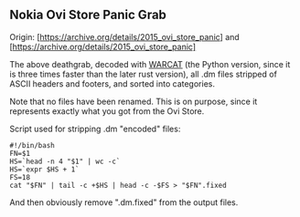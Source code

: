 ## Nokia Ovi Store Panic Grab
Origin: [https://archive.org/details/2015_ovi_store_panic] and [https://archive.org/details/2015_ovi_store_panic]

The above deathgrab, decoded with [WARCAT](https://github.com/chfoo/warcat) (the Python version, since it is three times faster than the later rust version), all .dm files stripped of ASCII headers and footers, and sorted into categories.

Note that no files have been renamed. This is on purpose, since it represents exactly what you got from the Ovi Store.

Script used for stripping .dm "encoded" files:
```
#!/bin/bash
FN=$1
HS=`head -n 4 "$1" | wc -c`
HS=`expr $HS + 1`
FS=18
cat "$FN" | tail -c +$HS | head -c -$FS > "$FN".fixed
```
And then obviously remove ".dm.fixed" from the output files.
